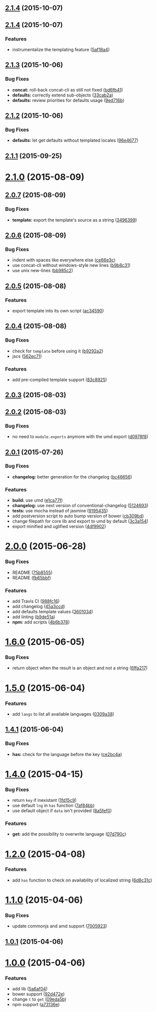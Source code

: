 <a name="2.1.4"></a>
## [2.1.4](https://github.com/yoannmoinet/i18njs/compare/v2.1.4...v2.1.4) (2015-10-07)




<a name="2.1.4"></a>
## [2.1.4](https://github.com/yoannmoinet/i18njs/compare/v2.1.3...v2.1.4) (2015-10-07)


### Features

* instrumentalize the templating feature ([5af18a4](https://github.com/yoannmoinet/i18njs/commit/5af18a4))



<a name="2.1.3"></a>
## [2.1.3](https://github.com/yoannmoinet/i18njs/compare/v2.1.2...v2.1.3) (2015-10-06)


### Bug Fixes

* **concat:** roll-back concat-cli as still not fixed ([bd6fb41](https://github.com/yoannmoinet/i18njs/commit/bd6fb41))
* **defaults:** correctly extend sub-objects ([33cab2a](https://github.com/yoannmoinet/i18njs/commit/33cab2a))
* **defaults:** review priorities for defaults usage ([9ed716b](https://github.com/yoannmoinet/i18njs/commit/9ed716b))



<a name="2.1.2"></a>
## [2.1.2](https://github.com/yoannmoinet/i18njs/compare/v2.1.1...v2.1.2) (2015-10-06)


### Bug Fixes

* **defaults:** let get defaults without templated locales ([96e4677](https://github.com/yoannmoinet/i18njs/commit/96e4677))



<a name="2.1.1"></a>
## [2.1.1](https://github.com/yoannmoinet/i18njs/compare/v2.1.0...v2.1.1) (2015-09-25)




<a name="2.1.0"></a>
# [2.1.0](https://github.com/yoannmoinet/i18njs/compare/v2.0.7...v2.1.0) (2015-08-09)




<a name="2.0.7"></a>
## [2.0.7](https://github.com/yoannmoinet/i18njs/compare/v2.0.6...v2.0.7) (2015-08-09)


### Bug Fixes

* **template:** export the template's source as a string ([3496399](https://github.com/yoannmoinet/i18njs/commit/3496399))



<a name="2.0.6"></a>
## [2.0.6](https://github.com/yoannmoinet/i18njs/compare/v2.0.5...v2.0.6) (2015-08-09)


### Bug Fixes

* indent with spaces like everywhere else ([ce66e3c](https://github.com/yoannmoinet/i18njs/commit/ce66e3c))
* use concat-cli without windows-style new lines ([b9b8c31](https://github.com/yoannmoinet/i18njs/commit/b9b8c31))
* use unix new-lines ([bb985c2](https://github.com/yoannmoinet/i18njs/commit/bb985c2))



<a name="2.0.5"></a>
## [2.0.5](https://github.com/yoannmoinet/i18njs/compare/v2.0.4...v2.0.5) (2015-08-08)


### Features

* export template into its own script ([ac34590](https://github.com/yoannmoinet/i18njs/commit/ac34590))



<a name="2.0.4"></a>
## [2.0.4](https://github.com/yoannmoinet/i18njs/compare/v2.0.3...v2.0.4) (2015-08-08)


### Bug Fixes

* check for `template` before using it ([b9292a2](https://github.com/yoannmoinet/i18njs/commit/b9292a2))
* jscs ([562ec71](https://github.com/yoannmoinet/i18njs/commit/562ec71))

### Features

* add pre-compiled template support ([83c8925](https://github.com/yoannmoinet/i18njs/commit/83c8925))



<a name="2.0.3"></a>
## [2.0.3](https://github.com/yoannmoinet/i18njs/compare/v2.0.2...v2.0.3) (2015-08-03)




<a name="2.0.2"></a>
## [2.0.2](https://github.com/yoannmoinet/i18njs/compare/v2.0.1...v2.0.2) (2015-08-03)


### Bug Fixes

* no need to `module.exports` anymore with the umd export ([d0978f8](https://github.com/yoannmoinet/i18njs/commit/d0978f8))



<a name="2.0.1"></a>
## [2.0.1](https://github.com/yoannmoinet/i18njs/compare/v2.0.0...v2.0.1) (2015-07-26)


### Bug Fixes

* **changelog:** better generation for the changelog ([bc46656](https://github.com/yoannmoinet/i18njs/commit/bc46656))

### Features

* **build:** use umd ([e1ca77f](https://github.com/yoannmoinet/i18njs/commit/e1ca77f))
* **changelog:** use next version of conventional-changelog ([5124693](https://github.com/yoannmoinet/i18njs/commit/5124693))
* **tests:** use mocha instead of jasmine ([9195435](https://github.com/yoannmoinet/i18njs/commit/9195435))
* add postversion script to auto bump version of bower ([cb309bd](https://github.com/yoannmoinet/i18njs/commit/cb309bd))
* change filepath for core lib and export to umd by default ([3c3a154](https://github.com/yoannmoinet/i18njs/commit/3c3a154))
* export minified and uglified version ([4df9902](https://github.com/yoannmoinet/i18njs/commit/4df9902))



<a name="2.0.0"></a>
# [2.0.0](https://github.com/yoannmoinet/i18njs/compare/v1.6.0...v2.0.0) (2015-06-28)


### Bug Fixes

* README ([75b8555](https://github.com/yoannmoinet/i18njs/commit/75b8555))
* README ([fb65bbf](https://github.com/yoannmoinet/i18njs/commit/fb65bbf))

### Features

* add Travis CI ([988fc16](https://github.com/yoannmoinet/i18njs/commit/988fc16))
* add changelog ([45a3ccd](https://github.com/yoannmoinet/i18njs/commit/45a3ccd))
* add defaults template values ([3601034](https://github.com/yoannmoinet/i18njs/commit/3601034))
* add linting ([b9de51a](https://github.com/yoannmoinet/i18njs/commit/b9de51a))
* **npm:** add scripts ([4b6b378](https://github.com/yoannmoinet/i18njs/commit/4b6b378))



<a name="1.6.0"></a>
# [1.6.0](https://github.com/yoannmoinet/i18njs/compare/v1.5.0...v1.6.0) (2015-06-05)


### Bug Fixes

* return object when the result is an object and not a string ([6ffa217](https://github.com/yoannmoinet/i18njs/commit/6ffa217))



<a name="1.5.0"></a>
# [1.5.0](https://github.com/yoannmoinet/i18njs/compare/v1.4.1...v1.5.0) (2015-06-04)


### Features

* add `langs` to list all available languages ([0309a38](https://github.com/yoannmoinet/i18njs/commit/0309a38))



<a name="1.4.1"></a>
## [1.4.1](https://github.com/yoannmoinet/i18njs/compare/v1.4.0...v1.4.1) (2015-06-04)


### Bug Fixes

* **has:** check for the language before the key ([ce2bc4a](https://github.com/yoannmoinet/i18njs/commit/ce2bc4a))



<a name="1.4.0"></a>
# [1.4.0](https://github.com/yoannmoinet/i18njs/compare/v1.2.0...v1.4.0) (2015-04-15)


### Bug Fixes

* return `key` if inexistant ([1fd15c9](https://github.com/yoannmoinet/i18njs/commit/1fd15c9))
* use default `lng` in `has` function ([7af84bb](https://github.com/yoannmoinet/i18njs/commit/7af84bb))
* use default object if `data` isn't provided ([8a5fef0](https://github.com/yoannmoinet/i18njs/commit/8a5fef0))

### Features

* **get:** add the possibility to overwrite language ([07d790c](https://github.com/yoannmoinet/i18njs/commit/07d790c))



<a name="1.2.0"></a>
# [1.2.0](https://github.com/yoannmoinet/i18njs/compare/v1.1.0...v1.2.0) (2015-04-08)


### Features

* add `has` function to check on availability of localized string ([6d8c31c](https://github.com/yoannmoinet/i18njs/commit/6d8c31c))



<a name="1.1.0"></a>
# [1.1.0](https://github.com/yoannmoinet/i18njs/compare/v1.0.1...v1.1.0) (2015-04-06)


### Bug Fixes

* update commonjs and amd support ([7005923](https://github.com/yoannmoinet/i18njs/commit/7005923))



<a name="1.0.1"></a>
## [1.0.1](https://github.com/yoannmoinet/i18njs/compare/v1.0.0...v1.0.1) (2015-04-06)




<a name="1.0.0"></a>
# [1.0.0](https://github.com/yoannmoinet/i18njs/compare/5a6af04...v1.0.0) (2015-04-06)


### Features

* add lib ([5a6af04](https://github.com/yoannmoinet/i18njs/commit/5a6af04))
* bower support ([92d472e](https://github.com/yoannmoinet/i18njs/commit/92d472e))
* change `t` to `get` ([09eda5b](https://github.com/yoannmoinet/i18njs/commit/09eda5b))
* npm support ([a73136e](https://github.com/yoannmoinet/i18njs/commit/a73136e))



